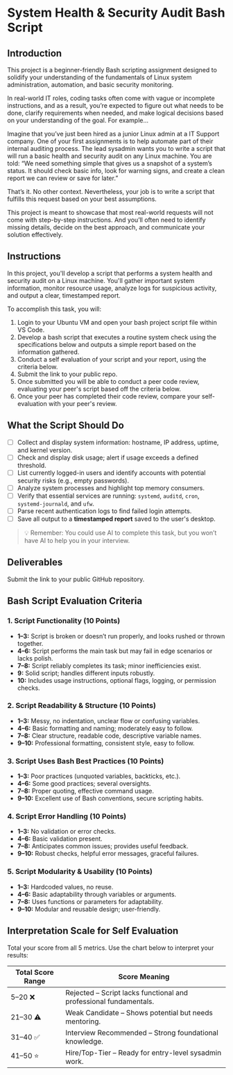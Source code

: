 # System Health & Security Audit Bash Script

## Introduction

This project is a beginner-friendly Bash scripting assignment designed to solidify your understanding of the fundamentals of Linux system administration, automation, and basic security monitoring.

In real-world IT roles, coding tasks often come with vague or incomplete instructions, and as a result, you’re expected to figure out what needs to be done, clarify requirements when needed, and make logical decisions based on your understanding of the goal. For example...

Imagine that you’ve just been hired as a junior Linux admin at a IT Support company. One of your first assignments is to help automate part of their internal auditing process. The lead sysadmin wants you to write a script that will run a basic health and security audit on any Linux machine. You are told: “We need something simple that gives us a snapshot of a system’s status. It should check basic info, look for warning signs, and create a clean report we can review or save for later.”

That’s it. No other context. Nevertheless, your job is to write a script that fulfills this request based on your best assumptions.

This project is meant to showcase that most real-world requests will not come with step-by-step instructions. And you’ll often need to identify missing details, decide on the best approach, and communicate your solution effectively.

## Instructions

In this project, you'll develop a script that performs a system health and security audit on a Linux machine. You'll gather important system information, monitor resource usage, analyze logs for suspicious activity, and output a clear, timestamped report. 

To accomplish this task, you will:

1. Login to your Ubuntu VM and open your bash project script file within VS Code.
2. Develop a bash script that executes a routine system check using the specifications below and outputs a simple report based on the information gathered.
3. Conduct a self evaluation of your script and your report, using the criteria below.
4. Submit the link to your public repo.
5. Once submitted you will be able to conduct a peer code review, evaluating your peer's script based off the criteria below.
6. Once your peer has completed their code review, compare your self-evaluation with your peer's review.



## What the Script Should Do

- [ ] Collect and display system information: hostname, IP address, uptime, and kernel version.
- [ ] Check and display disk usage; alert if usage exceeds a defined threshold.
- [ ] List currently logged-in users and identify accounts with potential security risks (e.g., empty passwords).
- [ ] Analyze system processes and highlight top memory consumers.
- [ ] Verify that essential services are running: `systemd`, `auditd`, `cron`, `systemd-journald`, and `ufw`.
- [ ] Parse recent authentication logs to find failed login attempts.
- [ ] Save all output to a **timestamped report** saved to the user's desktop.

> 💡 Remember: You could use AI to complete this task, but you won’t have AI to help you in your interview.



## Deliverables

Submit the link to your public GitHub repository.


## Bash Script Evaluation Criteria

### 1. Script Functionality (10 Points)
- **1–3:** Script is broken or doesn’t run properly, and looks rushed or thrown together.
- **4–6:** Script performs the main task but may fail in edge scenarios or lacks polish.
- **7–8:** Script reliably completes its task; minor inefficiencies exist.
- **9:** Solid script; handles different inputs robustly.
- **10:** Includes usage instructions, optional flags, logging, or permission checks.

### 2. Script Readability & Structure (10 Points)
- **1–3:** Messy, no indentation, unclear flow or confusing variables.
- **4–6:** Basic formatting and naming; moderately easy to follow.
- **7–8:** Clear structure, readable code, descriptive variable names.
- **9–10:** Professional formatting, consistent style, easy to follow.

### 3. Script Uses Bash Best Practices (10 Points)
- **1–3:** Poor practices (unquoted variables, backticks, etc.).
- **4–6:** Some good practices; several oversights.
- **7–8:** Proper quoting, effective command usage.
- **9–10:** Excellent use of Bash conventions, secure scripting habits.

### 4. Script Error Handling (10 Points)
- **1–3:** No validation or error checks.
- **4–6:** Basic validation present.
- **7–8:** Anticipates common issues; provides useful feedback.
- **9–10:** Robust checks, helpful error messages, graceful failures.

### 5. Script Modularity & Usability (10 Points)
- **1–3:** Hardcoded values, no reuse.
- **4–6:** Basic adaptability through variables or arguments.
- **7–8:** Uses functions or parameters for adaptability.
- **9–10:** Modular and reusable design; user-friendly.



## Interpretation Scale for Self Evaluation

Total your score from all 5 metrics. Use the chart below to interpret your results:

| **Total Score Range** | **Score Meaning**                                                   |
|------------------------|---------------------------------------------------------------------|
| 5–20 ❌                | Rejected – Script lacks functional and professional fundamentals.   |
| 21–30 ⚠️              | Weak Candidate – Shows potential but needs mentoring.               |
| 31–40 ✅              | Interview Recommended – Strong foundational knowledge.              |
| 41–50 ⭐              | Hire/Top-Tier – Ready for entry-level sysadmin work.                |
